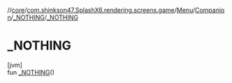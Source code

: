 //[core](../../../../../index.md)/[com.shinkson47.SplashX6.rendering.screens.game](../../../index.md)/[Menu](../../index.md)/[Companion](../index.md)/[_NOTHING](index.md)/[_NOTHING](_-n-o-t-h-i-n-g.md)

# _NOTHING

[jvm]\
fun [_NOTHING](_-n-o-t-h-i-n-g.md)()
